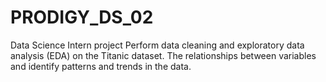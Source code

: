 # PRODIGY_DS_02
Data Science Intern project 
Perform data cleaning and exploratory data analysis (EDA) on the Titanic dataset. 
The relationships between variables and identify patterns and trends in the data.

